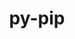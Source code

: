---
title: "py-pip"
layout: cache
categories: [package, develop-2025-01-05]
meta: {"versions": ["21.3.1", "23.0", "24.0", "24.3.1"], "compilers": ["gcc@=10.5.0", "gcc@=11.1.0", "gcc@=11.4.0", "gcc@=12.3.0", "gcc@=13.2.0", "gcc@=13.3.0", "gcc@=7.3.1", "gcc@=7.5.0", "gcc@=9.4.0", "oneapi@=2024.2.1"], "oss": ["amzn2", "centos7", "rhel8", "ubuntu18.04", "ubuntu20.04", "ubuntu22.04", "ubuntu24.04"], "platforms": ["linux"], "targets": ["aarch64", "neoverse_v2", "ppc64le", "x86_64_v3"], "stacks": ["aws-isc", "aws-isc-aarch64", "bootstrap-x86_64-linux-gnu", "build_systems", "data-vis-sdk", "developer-tools-aarch64-linux-gnu", "developer-tools-x86_64_v3-linux-gnu", "e4s", "e4s-neoverse-v2", "e4s-oneapi", "e4s-power", "e4s-rocm-external", "hep", "ml-linux-aarch64-cpu", "ml-linux-aarch64-cuda", "ml-linux-x86_64-cpu", "ml-linux-x86_64-cuda", "ml-linux-x86_64-rocm", "radiuss", "root", "tutorial"], "num_specs": 47, "num_specs_by_stack": {"root": 47, "aws-isc-aarch64": 2, "aws-isc": 2, "developer-tools-x86_64_v3-linux-gnu": 1, "developer-tools-aarch64-linux-gnu": 1, "build_systems": 1, "radiuss": 3, "e4s-power": 5, "data-vis-sdk": 1, "e4s-neoverse-v2": 5, "e4s": 7, "e4s-rocm-external": 1, "hep": 2, "tutorial": 2, "e4s-oneapi": 6, "ml-linux-aarch64-cuda": 4, "ml-linux-aarch64-cpu": 4, "bootstrap-x86_64-linux-gnu": 8, "ml-linux-x86_64-cuda": 4, "ml-linux-x86_64-cpu": 4, "ml-linux-x86_64-rocm": 4}}
spec_details: [{"hash": "4l5d2wujapwnvki6i35uysr4cht62b6u", "compiler": "gcc@=7.3.1", "versions": ["24.3.1"], "os": "amzn2", "platform": "linux", "target": "aarch64", "variants": ["build_system=generic"], "stacks": ["root", "aws-isc-aarch64"], "size": "-", "tarball": "https://binaries.spack.io/develop-2025-01-05/build_cache/linux-amzn2-aarch64/gcc-7.3.1/py-pip-24.3.1/linux-amzn2-aarch64-gcc-7.3.1-py-pip-24.3.1-4l5d2wujapwnvki6i35uysr4cht62b6u.spack"}, {"hash": "i2gpqebvbysi7a7ovhb7xltcvr5unklq", "compiler": "gcc@=7.3.1", "versions": ["24.3.1"], "os": "amzn2", "platform": "linux", "target": "aarch64", "variants": ["build_system=generic"], "stacks": ["root", "aws-isc-aarch64"], "size": "-", "tarball": "https://binaries.spack.io/develop-2025-01-05/build_cache/linux-amzn2-aarch64/gcc-7.3.1/py-pip-24.3.1/linux-amzn2-aarch64-gcc-7.3.1-py-pip-24.3.1-i2gpqebvbysi7a7ovhb7xltcvr5unklq.spack"}, {"hash": "ssqkhb53qvl22y4bevnq2bnvcqckjtgq", "compiler": "gcc@=7.3.1", "versions": ["24.3.1"], "os": "amzn2", "platform": "linux", "target": "x86_64_v3", "variants": ["build_system=generic"], "stacks": ["aws-isc", "root"], "size": "-", "tarball": "https://binaries.spack.io/develop-2025-01-05/build_cache/linux-amzn2-x86_64_v3/gcc-7.3.1/py-pip-24.3.1/linux-amzn2-x86_64_v3-gcc-7.3.1-py-pip-24.3.1-ssqkhb53qvl22y4bevnq2bnvcqckjtgq.spack"}, {"hash": "cq6j5pjq3hm34cxypc2r7a7rhtytrz5p", "compiler": "gcc@=7.3.1", "versions": ["24.3.1"], "os": "amzn2", "platform": "linux", "target": "x86_64_v3", "variants": ["build_system=generic"], "stacks": ["aws-isc", "root"], "size": "-", "tarball": "https://binaries.spack.io/develop-2025-01-05/build_cache/linux-amzn2-x86_64_v3/gcc-7.3.1/py-pip-24.3.1/linux-amzn2-x86_64_v3-gcc-7.3.1-py-pip-24.3.1-cq6j5pjq3hm34cxypc2r7a7rhtytrz5p.spack"}, {"hash": "cahtlh7xbmg535k6ji5sm5oqwmvtmzrq", "compiler": "gcc@=10.5.0", "versions": ["24.3.1"], "os": "centos7", "platform": "linux", "target": "x86_64_v3", "variants": ["build_system=generic"], "stacks": ["root", "developer-tools-x86_64_v3-linux-gnu"], "size": "-", "tarball": "https://binaries.spack.io/develop-2025-01-05/build_cache/linux-centos7-x86_64_v3/gcc-10.5.0/py-pip-24.3.1/linux-centos7-x86_64_v3-gcc-10.5.0-py-pip-24.3.1-cahtlh7xbmg535k6ji5sm5oqwmvtmzrq.spack"}, {"hash": "f3rfxwkehtwvwod3xyul7k3gz5ybs5cb", "compiler": "gcc@=13.3.0", "versions": ["24.3.1"], "os": "rhel8", "platform": "linux", "target": "aarch64", "variants": ["build_system=generic"], "stacks": ["root", "developer-tools-aarch64-linux-gnu"], "size": "-", "tarball": "https://binaries.spack.io/develop-2025-01-05/build_cache/linux-rhel8-aarch64/gcc-13.3.0/py-pip-24.3.1/linux-rhel8-aarch64-gcc-13.3.0-py-pip-24.3.1-f3rfxwkehtwvwod3xyul7k3gz5ybs5cb.spack"}, {"hash": "vntr74swkvhsfkgu3dv6t6tpwmq3kmdq", "compiler": "gcc@=7.5.0", "versions": ["24.3.1"], "os": "ubuntu18.04", "platform": "linux", "target": "x86_64_v3", "variants": ["build_system=generic"], "stacks": ["build_systems", "root", "radiuss"], "size": "-", "tarball": "https://binaries.spack.io/develop-2025-01-05/build_cache/linux-ubuntu18.04-x86_64_v3/gcc-7.5.0/py-pip-24.3.1/linux-ubuntu18.04-x86_64_v3-gcc-7.5.0-py-pip-24.3.1-vntr74swkvhsfkgu3dv6t6tpwmq3kmdq.spack"}, {"hash": "cm2qrikccdgqgnbf3zipjqn56jmfutrh", "compiler": "gcc@=7.5.0", "versions": ["24.3.1"], "os": "ubuntu18.04", "platform": "linux", "target": "x86_64_v3", "variants": ["build_system=generic"], "stacks": ["radiuss", "root"], "size": "-", "tarball": "https://binaries.spack.io/develop-2025-01-05/build_cache/linux-ubuntu18.04-x86_64_v3/gcc-7.5.0/py-pip-24.3.1/linux-ubuntu18.04-x86_64_v3-gcc-7.5.0-py-pip-24.3.1-cm2qrikccdgqgnbf3zipjqn56jmfutrh.spack"}, {"hash": "lvmkwgdx722dsrfi2bcoi2zgohc2zvuy", "compiler": "gcc@=7.5.0", "versions": ["24.3.1"], "os": "ubuntu18.04", "platform": "linux", "target": "x86_64_v3", "variants": ["build_system=generic"], "stacks": ["radiuss", "root"], "size": "-", "tarball": "https://binaries.spack.io/develop-2025-01-05/build_cache/linux-ubuntu18.04-x86_64_v3/gcc-7.5.0/py-pip-24.3.1/linux-ubuntu18.04-x86_64_v3-gcc-7.5.0-py-pip-24.3.1-lvmkwgdx722dsrfi2bcoi2zgohc2zvuy.spack"}, {"hash": "w7nxql5ickbrc2qglfyj6npqw7fkxc3y", "compiler": "gcc@=9.4.0", "versions": ["24.3.1"], "os": "ubuntu20.04", "platform": "linux", "target": "ppc64le", "variants": ["build_system=generic"], "stacks": ["e4s-power", "root"], "size": "-", "tarball": "https://binaries.spack.io/develop-2025-01-05/build_cache/linux-ubuntu20.04-ppc64le/gcc-9.4.0/py-pip-24.3.1/linux-ubuntu20.04-ppc64le-gcc-9.4.0-py-pip-24.3.1-w7nxql5ickbrc2qglfyj6npqw7fkxc3y.spack"}, {"hash": "korzljfm5ldr6ki4ba4ktv6c6jgkm2ey", "compiler": "gcc@=9.4.0", "versions": ["24.3.1"], "os": "ubuntu20.04", "platform": "linux", "target": "ppc64le", "variants": ["build_system=generic"], "stacks": ["e4s-power", "root"], "size": "-", "tarball": "https://binaries.spack.io/develop-2025-01-05/build_cache/linux-ubuntu20.04-ppc64le/gcc-9.4.0/py-pip-24.3.1/linux-ubuntu20.04-ppc64le-gcc-9.4.0-py-pip-24.3.1-korzljfm5ldr6ki4ba4ktv6c6jgkm2ey.spack"}, {"hash": "wcc2qz4picqdwfppetgibklauteff677", "compiler": "gcc@=9.4.0", "versions": ["24.3.1"], "os": "ubuntu20.04", "platform": "linux", "target": "ppc64le", "variants": ["build_system=generic"], "stacks": ["e4s-power", "root"], "size": "-", "tarball": "https://binaries.spack.io/develop-2025-01-05/build_cache/linux-ubuntu20.04-ppc64le/gcc-9.4.0/py-pip-24.3.1/linux-ubuntu20.04-ppc64le-gcc-9.4.0-py-pip-24.3.1-wcc2qz4picqdwfppetgibklauteff677.spack"}, {"hash": "iibcyrqbh7tocxpvtqdxmstdh2b7ko6q", "compiler": "gcc@=9.4.0", "versions": ["24.3.1"], "os": "ubuntu20.04", "platform": "linux", "target": "ppc64le", "variants": ["build_system=generic"], "stacks": ["e4s-power", "root"], "size": "-", "tarball": "https://binaries.spack.io/develop-2025-01-05/build_cache/linux-ubuntu20.04-ppc64le/gcc-9.4.0/py-pip-24.3.1/linux-ubuntu20.04-ppc64le-gcc-9.4.0-py-pip-24.3.1-iibcyrqbh7tocxpvtqdxmstdh2b7ko6q.spack"}, {"hash": "5s3nenkm73vj4csnskdkwffzehvp3udd", "compiler": "gcc@=9.4.0", "versions": ["23.0"], "os": "ubuntu20.04", "platform": "linux", "target": "ppc64le", "variants": ["build_system=generic"], "stacks": ["e4s-power", "root"], "size": "-", "tarball": "https://binaries.spack.io/develop-2025-01-05/build_cache/linux-ubuntu20.04-ppc64le/gcc-9.4.0/py-pip-23.0/linux-ubuntu20.04-ppc64le-gcc-9.4.0-py-pip-23.0-5s3nenkm73vj4csnskdkwffzehvp3udd.spack"}, {"hash": "oadi6dw7vrsusyqldopjh3rgbcria3ed", "compiler": "gcc@=11.1.0", "versions": ["24.3.1"], "os": "ubuntu20.04", "platform": "linux", "target": "x86_64_v3", "variants": ["build_system=generic"], "stacks": ["root", "data-vis-sdk"], "size": "-", "tarball": "https://binaries.spack.io/develop-2025-01-05/build_cache/linux-ubuntu20.04-x86_64_v3/gcc-11.1.0/py-pip-24.3.1/linux-ubuntu20.04-x86_64_v3-gcc-11.1.0-py-pip-24.3.1-oadi6dw7vrsusyqldopjh3rgbcria3ed.spack"}, {"hash": "276sllkhgm5iemwkan5m2n4dlkvs62cn", "compiler": "gcc@=11.4.0", "versions": ["24.3.1"], "os": "ubuntu22.04", "platform": "linux", "target": "neoverse_v2", "variants": ["build_system=generic"], "stacks": ["root", "e4s-neoverse-v2"], "size": "-", "tarball": "https://binaries.spack.io/develop-2025-01-05/build_cache/linux-ubuntu22.04-neoverse_v2/gcc-11.4.0/py-pip-24.3.1/linux-ubuntu22.04-neoverse_v2-gcc-11.4.0-py-pip-24.3.1-276sllkhgm5iemwkan5m2n4dlkvs62cn.spack"}, {"hash": "pgtzv4yxc6pn3tw7zrdixmnflxxbhlpl", "compiler": "gcc@=11.4.0", "versions": ["24.3.1"], "os": "ubuntu22.04", "platform": "linux", "target": "neoverse_v2", "variants": ["build_system=generic"], "stacks": ["root", "e4s-neoverse-v2"], "size": "-", "tarball": "https://binaries.spack.io/develop-2025-01-05/build_cache/linux-ubuntu22.04-neoverse_v2/gcc-11.4.0/py-pip-24.3.1/linux-ubuntu22.04-neoverse_v2-gcc-11.4.0-py-pip-24.3.1-pgtzv4yxc6pn3tw7zrdixmnflxxbhlpl.spack"}, {"hash": "czyybk5nuho4f2dp7vxxhlkdrlzf2lwh", "compiler": "gcc@=11.4.0", "versions": ["24.3.1"], "os": "ubuntu22.04", "platform": "linux", "target": "neoverse_v2", "variants": ["build_system=generic"], "stacks": ["root", "e4s-neoverse-v2"], "size": "-", "tarball": "https://binaries.spack.io/develop-2025-01-05/build_cache/linux-ubuntu22.04-neoverse_v2/gcc-11.4.0/py-pip-24.3.1/linux-ubuntu22.04-neoverse_v2-gcc-11.4.0-py-pip-24.3.1-czyybk5nuho4f2dp7vxxhlkdrlzf2lwh.spack"}, {"hash": "bxmw4l6rjl7onhq63ojdorutbaj7jbb4", "compiler": "gcc@=11.4.0", "versions": ["24.3.1"], "os": "ubuntu22.04", "platform": "linux", "target": "neoverse_v2", "variants": ["build_system=generic"], "stacks": ["root", "e4s-neoverse-v2"], "size": "-", "tarball": "https://binaries.spack.io/develop-2025-01-05/build_cache/linux-ubuntu22.04-neoverse_v2/gcc-11.4.0/py-pip-24.3.1/linux-ubuntu22.04-neoverse_v2-gcc-11.4.0-py-pip-24.3.1-bxmw4l6rjl7onhq63ojdorutbaj7jbb4.spack"}, {"hash": "rtw2rd2tqx4tcpwdlcqscdb3v6ytstg2", "compiler": "gcc@=11.4.0", "versions": ["23.0"], "os": "ubuntu22.04", "platform": "linux", "target": "neoverse_v2", "variants": ["build_system=generic"], "stacks": ["root", "e4s-neoverse-v2"], "size": "-", "tarball": "https://binaries.spack.io/develop-2025-01-05/build_cache/linux-ubuntu22.04-neoverse_v2/gcc-11.4.0/py-pip-23.0/linux-ubuntu22.04-neoverse_v2-gcc-11.4.0-py-pip-23.0-rtw2rd2tqx4tcpwdlcqscdb3v6ytstg2.spack"}, {"hash": "kx3wix4bq3zasdqrquqfsky53nkvawn4", "compiler": "gcc@=11.4.0", "versions": ["24.3.1"], "os": "ubuntu22.04", "platform": "linux", "target": "x86_64_v3", "variants": ["build_system=generic"], "stacks": ["e4s", "root", "e4s-rocm-external", "hep"], "size": "-", "tarball": "https://binaries.spack.io/develop-2025-01-05/build_cache/linux-ubuntu22.04-x86_64_v3/gcc-11.4.0/py-pip-24.3.1/linux-ubuntu22.04-x86_64_v3-gcc-11.4.0-py-pip-24.3.1-kx3wix4bq3zasdqrquqfsky53nkvawn4.spack"}, {"hash": "jhbxuk7igib6wjhqtfacvzu6ue7vwbt4", "compiler": "gcc@=11.4.0", "versions": ["24.3.1"], "os": "ubuntu22.04", "platform": "linux", "target": "x86_64_v3", "variants": ["build_system=generic"], "stacks": ["e4s", "root"], "size": "-", "tarball": "https://binaries.spack.io/develop-2025-01-05/build_cache/linux-ubuntu22.04-x86_64_v3/gcc-11.4.0/py-pip-24.3.1/linux-ubuntu22.04-x86_64_v3-gcc-11.4.0-py-pip-24.3.1-jhbxuk7igib6wjhqtfacvzu6ue7vwbt4.spack"}, {"hash": "odsisbk4a3qil7ktp6ewlqqeyyjootlf", "compiler": "gcc@=11.4.0", "versions": ["24.3.1"], "os": "ubuntu22.04", "platform": "linux", "target": "x86_64_v3", "variants": ["build_system=generic"], "stacks": ["e4s", "root", "tutorial"], "size": "-", "tarball": "https://binaries.spack.io/develop-2025-01-05/build_cache/linux-ubuntu22.04-x86_64_v3/gcc-11.4.0/py-pip-24.3.1/linux-ubuntu22.04-x86_64_v3-gcc-11.4.0-py-pip-24.3.1-odsisbk4a3qil7ktp6ewlqqeyyjootlf.spack"}, {"hash": "gg6deflg3ax72sw4njn6sbgfzudl7wrg", "compiler": "gcc@=11.4.0", "versions": ["24.3.1"], "os": "ubuntu22.04", "platform": "linux", "target": "x86_64_v3", "variants": ["build_system=generic"], "stacks": ["e4s", "root"], "size": "-", "tarball": "https://binaries.spack.io/develop-2025-01-05/build_cache/linux-ubuntu22.04-x86_64_v3/gcc-11.4.0/py-pip-24.3.1/linux-ubuntu22.04-x86_64_v3-gcc-11.4.0-py-pip-24.3.1-gg6deflg3ax72sw4njn6sbgfzudl7wrg.spack"}, {"hash": "4r3uprbvwnvtiq6mih6u7j52daiocf22", "compiler": "gcc@=11.4.0", "versions": ["24.3.1"], "os": "ubuntu22.04", "platform": "linux", "target": "x86_64_v3", "variants": ["build_system=generic"], "stacks": ["hep", "root"], "size": "-", "tarball": "https://binaries.spack.io/develop-2025-01-05/build_cache/linux-ubuntu22.04-x86_64_v3/gcc-11.4.0/py-pip-24.3.1/linux-ubuntu22.04-x86_64_v3-gcc-11.4.0-py-pip-24.3.1-4r3uprbvwnvtiq6mih6u7j52daiocf22.spack"}, {"hash": "v4p5pngvn7lhahme6j3lmz4gjwgazf7d", "compiler": "gcc@=11.4.0", "versions": ["24.3.1"], "os": "ubuntu22.04", "platform": "linux", "target": "x86_64_v3", "variants": ["build_system=generic"], "stacks": ["e4s", "root"], "size": "-", "tarball": "https://binaries.spack.io/develop-2025-01-05/build_cache/linux-ubuntu22.04-x86_64_v3/gcc-11.4.0/py-pip-24.3.1/linux-ubuntu22.04-x86_64_v3-gcc-11.4.0-py-pip-24.3.1-v4p5pngvn7lhahme6j3lmz4gjwgazf7d.spack"}, {"hash": "qsj2vxm4kuw6j2vghhayyxikctzh7sxh", "compiler": "gcc@=11.4.0", "versions": ["24.3.1"], "os": "ubuntu22.04", "platform": "linux", "target": "x86_64_v3", "variants": ["build_system=generic"], "stacks": ["e4s", "root"], "size": "-", "tarball": "https://binaries.spack.io/develop-2025-01-05/build_cache/linux-ubuntu22.04-x86_64_v3/gcc-11.4.0/py-pip-24.3.1/linux-ubuntu22.04-x86_64_v3-gcc-11.4.0-py-pip-24.3.1-qsj2vxm4kuw6j2vghhayyxikctzh7sxh.spack"}, {"hash": "hm5npiyskmo2x3rpgfvcxiojeavu6u7l", "compiler": "gcc@=11.4.0", "versions": ["23.0"], "os": "ubuntu22.04", "platform": "linux", "target": "x86_64_v3", "variants": ["build_system=generic"], "stacks": ["e4s", "root"], "size": "-", "tarball": "https://binaries.spack.io/develop-2025-01-05/build_cache/linux-ubuntu22.04-x86_64_v3/gcc-11.4.0/py-pip-23.0/linux-ubuntu22.04-x86_64_v3-gcc-11.4.0-py-pip-23.0-hm5npiyskmo2x3rpgfvcxiojeavu6u7l.spack"}, {"hash": "t3viwlho2pr3gybwzhhrnpckwtyggdxd", "compiler": "gcc@=12.3.0", "versions": ["24.3.1"], "os": "ubuntu22.04", "platform": "linux", "target": "x86_64_v3", "variants": ["build_system=generic"], "stacks": ["root", "tutorial"], "size": "-", "tarball": "https://binaries.spack.io/develop-2025-01-05/build_cache/linux-ubuntu22.04-x86_64_v3/gcc-12.3.0/py-pip-24.3.1/linux-ubuntu22.04-x86_64_v3-gcc-12.3.0-py-pip-24.3.1-t3viwlho2pr3gybwzhhrnpckwtyggdxd.spack"}, {"hash": "3v5hs2hdcijjjssuttuhw4syzjvfqlg5", "compiler": "oneapi@=2024.2.1", "versions": ["24.3.1"], "os": "ubuntu22.04", "platform": "linux", "target": "x86_64_v3", "variants": ["build_system=generic"], "stacks": ["root", "e4s-oneapi"], "size": "-", "tarball": "https://binaries.spack.io/develop-2025-01-05/build_cache/linux-ubuntu22.04-x86_64_v3/oneapi-2024.2.1/py-pip-24.3.1/linux-ubuntu22.04-x86_64_v3-oneapi-2024.2.1-py-pip-24.3.1-3v5hs2hdcijjjssuttuhw4syzjvfqlg5.spack"}, {"hash": "iyi5777rrxpkud6vi62strqjmqvvek3i", "compiler": "oneapi@=2024.2.1", "versions": ["24.3.1"], "os": "ubuntu22.04", "platform": "linux", "target": "x86_64_v3", "variants": ["build_system=generic"], "stacks": ["root", "e4s-oneapi"], "size": "-", "tarball": "https://binaries.spack.io/develop-2025-01-05/build_cache/linux-ubuntu22.04-x86_64_v3/oneapi-2024.2.1/py-pip-24.3.1/linux-ubuntu22.04-x86_64_v3-oneapi-2024.2.1-py-pip-24.3.1-iyi5777rrxpkud6vi62strqjmqvvek3i.spack"}, {"hash": "xlbu5pmjh6ysbof3wzbdjlmjsid76lut", "compiler": "oneapi@=2024.2.1", "versions": ["24.3.1"], "os": "ubuntu22.04", "platform": "linux", "target": "x86_64_v3", "variants": ["build_system=generic"], "stacks": ["root", "e4s-oneapi"], "size": "-", "tarball": "https://binaries.spack.io/develop-2025-01-05/build_cache/linux-ubuntu22.04-x86_64_v3/oneapi-2024.2.1/py-pip-24.3.1/linux-ubuntu22.04-x86_64_v3-oneapi-2024.2.1-py-pip-24.3.1-xlbu5pmjh6ysbof3wzbdjlmjsid76lut.spack"}, {"hash": "4uq25sl4hp3r3iys4neuavw5y2f2yrvy", "compiler": "oneapi@=2024.2.1", "versions": ["24.3.1"], "os": "ubuntu22.04", "platform": "linux", "target": "x86_64_v3", "variants": ["build_system=generic"], "stacks": ["root", "e4s-oneapi"], "size": "-", "tarball": "https://binaries.spack.io/develop-2025-01-05/build_cache/linux-ubuntu22.04-x86_64_v3/oneapi-2024.2.1/py-pip-24.3.1/linux-ubuntu22.04-x86_64_v3-oneapi-2024.2.1-py-pip-24.3.1-4uq25sl4hp3r3iys4neuavw5y2f2yrvy.spack"}, {"hash": "e47h5vu5pbd4anxmimwv35uliaprbodh", "compiler": "oneapi@=2024.2.1", "versions": ["23.0"], "os": "ubuntu22.04", "platform": "linux", "target": "x86_64_v3", "variants": ["build_system=generic"], "stacks": ["root", "e4s-oneapi"], "size": "-", "tarball": "https://binaries.spack.io/develop-2025-01-05/build_cache/linux-ubuntu22.04-x86_64_v3/oneapi-2024.2.1/py-pip-23.0/linux-ubuntu22.04-x86_64_v3-oneapi-2024.2.1-py-pip-23.0-e47h5vu5pbd4anxmimwv35uliaprbodh.spack"}, {"hash": "spprkmz43zh2b3a6lp3gkclsbioqsfkp", "compiler": "oneapi@=2024.2.1", "versions": ["24.3.1"], "os": "ubuntu22.04", "platform": "linux", "target": "x86_64_v3", "variants": ["build_system=generic"], "stacks": ["root", "e4s-oneapi"], "size": "-", "tarball": "https://binaries.spack.io/develop-2025-01-05/build_cache/linux-ubuntu22.04-x86_64_v3/oneapi-2024.2.1/py-pip-24.3.1/linux-ubuntu22.04-x86_64_v3-oneapi-2024.2.1-py-pip-24.3.1-spprkmz43zh2b3a6lp3gkclsbioqsfkp.spack"}, {"hash": "pevsiuej6lu76irwblb2e22rnh2bdi4t", "compiler": "gcc@=13.2.0", "versions": ["24.3.1"], "os": "ubuntu24.04", "platform": "linux", "target": "aarch64", "variants": ["build_system=generic"], "stacks": ["ml-linux-aarch64-cuda", "root", "ml-linux-aarch64-cpu"], "size": "-", "tarball": "https://binaries.spack.io/develop-2025-01-05/build_cache/linux-ubuntu24.04-aarch64/gcc-13.2.0/py-pip-24.3.1/linux-ubuntu24.04-aarch64-gcc-13.2.0-py-pip-24.3.1-pevsiuej6lu76irwblb2e22rnh2bdi4t.spack"}, {"hash": "gsn6lyilgy5nbfhdgawuzi7qrcowdrq4", "compiler": "gcc@=13.2.0", "versions": ["24.3.1"], "os": "ubuntu24.04", "platform": "linux", "target": "aarch64", "variants": ["build_system=generic"], "stacks": ["ml-linux-aarch64-cuda", "root", "ml-linux-aarch64-cpu"], "size": "-", "tarball": "https://binaries.spack.io/develop-2025-01-05/build_cache/linux-ubuntu24.04-aarch64/gcc-13.2.0/py-pip-24.3.1/linux-ubuntu24.04-aarch64-gcc-13.2.0-py-pip-24.3.1-gsn6lyilgy5nbfhdgawuzi7qrcowdrq4.spack"}, {"hash": "j4nnct7tzlsi4furqfy27zvrmen2ztk6", "compiler": "gcc@=13.2.0", "versions": ["24.3.1"], "os": "ubuntu24.04", "platform": "linux", "target": "aarch64", "variants": ["build_system=generic"], "stacks": ["ml-linux-aarch64-cuda", "root", "ml-linux-aarch64-cpu"], "size": "-", "tarball": "https://binaries.spack.io/develop-2025-01-05/build_cache/linux-ubuntu24.04-aarch64/gcc-13.2.0/py-pip-24.3.1/linux-ubuntu24.04-aarch64-gcc-13.2.0-py-pip-24.3.1-j4nnct7tzlsi4furqfy27zvrmen2ztk6.spack"}, {"hash": "oqzlz6wu3dka3l6i4xtnp53gex57jh3r", "compiler": "gcc@=13.2.0", "versions": ["24.3.1"], "os": "ubuntu24.04", "platform": "linux", "target": "aarch64", "variants": ["build_system=generic"], "stacks": ["ml-linux-aarch64-cuda", "root", "ml-linux-aarch64-cpu"], "size": "-", "tarball": "https://binaries.spack.io/develop-2025-01-05/build_cache/linux-ubuntu24.04-aarch64/gcc-13.2.0/py-pip-24.3.1/linux-ubuntu24.04-aarch64-gcc-13.2.0-py-pip-24.3.1-oqzlz6wu3dka3l6i4xtnp53gex57jh3r.spack"}, {"hash": "3mqfkbcihqbmizwyxy2ux73twja42hp3", "compiler": "gcc@=13.2.0", "versions": ["24.0"], "os": "ubuntu24.04", "platform": "linux", "target": "x86_64_v3", "variants": ["build_system=generic"], "stacks": ["bootstrap-x86_64-linux-gnu", "root"], "size": "-", "tarball": "https://binaries.spack.io/develop-2025-01-05/build_cache/linux-ubuntu24.04-x86_64_v3/gcc-13.2.0/py-pip-24.0/linux-ubuntu24.04-x86_64_v3-gcc-13.2.0-py-pip-24.0-3mqfkbcihqbmizwyxy2ux73twja42hp3.spack"}, {"hash": "z7wpswhpd6dgaka3glzcnvfu3dwslsig", "compiler": "gcc@=13.2.0", "versions": ["24.3.1"], "os": "ubuntu24.04", "platform": "linux", "target": "x86_64_v3", "variants": ["build_system=generic"], "stacks": ["bootstrap-x86_64-linux-gnu", "root"], "size": "-", "tarball": "https://binaries.spack.io/develop-2025-01-05/build_cache/linux-ubuntu24.04-x86_64_v3/gcc-13.2.0/py-pip-24.3.1/linux-ubuntu24.04-x86_64_v3-gcc-13.2.0-py-pip-24.3.1-z7wpswhpd6dgaka3glzcnvfu3dwslsig.spack"}, {"hash": "n4lag2gecie53zqlmotxejegapkbfcbd", "compiler": "gcc@=13.2.0", "versions": ["24.3.1"], "os": "ubuntu24.04", "platform": "linux", "target": "x86_64_v3", "variants": ["build_system=generic"], "stacks": ["root", "ml-linux-x86_64-cuda", "bootstrap-x86_64-linux-gnu", "ml-linux-x86_64-cpu", "ml-linux-x86_64-rocm"], "size": "-", "tarball": "https://binaries.spack.io/develop-2025-01-05/build_cache/linux-ubuntu24.04-x86_64_v3/gcc-13.2.0/py-pip-24.3.1/linux-ubuntu24.04-x86_64_v3-gcc-13.2.0-py-pip-24.3.1-n4lag2gecie53zqlmotxejegapkbfcbd.spack"}, {"hash": "ip2ojvxtfvytv4cktrnbvrthy62o5iac", "compiler": "gcc@=13.2.0", "versions": ["24.3.1"], "os": "ubuntu24.04", "platform": "linux", "target": "x86_64_v3", "variants": ["build_system=generic"], "stacks": ["root", "ml-linux-x86_64-cuda", "bootstrap-x86_64-linux-gnu", "ml-linux-x86_64-cpu", "ml-linux-x86_64-rocm"], "size": "-", "tarball": "https://binaries.spack.io/develop-2025-01-05/build_cache/linux-ubuntu24.04-x86_64_v3/gcc-13.2.0/py-pip-24.3.1/linux-ubuntu24.04-x86_64_v3-gcc-13.2.0-py-pip-24.3.1-ip2ojvxtfvytv4cktrnbvrthy62o5iac.spack"}, {"hash": "qhuydrdlb3lnu3vsu5yiorutrwp22mmm", "compiler": "gcc@=13.2.0", "versions": ["24.3.1"], "os": "ubuntu24.04", "platform": "linux", "target": "x86_64_v3", "variants": ["build_system=generic"], "stacks": ["bootstrap-x86_64-linux-gnu", "root"], "size": "-", "tarball": "https://binaries.spack.io/develop-2025-01-05/build_cache/linux-ubuntu24.04-x86_64_v3/gcc-13.2.0/py-pip-24.3.1/linux-ubuntu24.04-x86_64_v3-gcc-13.2.0-py-pip-24.3.1-qhuydrdlb3lnu3vsu5yiorutrwp22mmm.spack"}, {"hash": "zbkdbnsxfhg42ectcwgoiulzavqgm7jw", "compiler": "gcc@=13.2.0", "versions": ["24.3.1"], "os": "ubuntu24.04", "platform": "linux", "target": "x86_64_v3", "variants": ["build_system=generic"], "stacks": ["root", "ml-linux-x86_64-cuda", "bootstrap-x86_64-linux-gnu", "ml-linux-x86_64-cpu", "ml-linux-x86_64-rocm"], "size": "-", "tarball": "https://binaries.spack.io/develop-2025-01-05/build_cache/linux-ubuntu24.04-x86_64_v3/gcc-13.2.0/py-pip-24.3.1/linux-ubuntu24.04-x86_64_v3-gcc-13.2.0-py-pip-24.3.1-zbkdbnsxfhg42ectcwgoiulzavqgm7jw.spack"}, {"hash": "hydpzvm5cn6rt4ldlweez5qjcxnafxe4", "compiler": "gcc@=13.2.0", "versions": ["24.3.1"], "os": "ubuntu24.04", "platform": "linux", "target": "x86_64_v3", "variants": ["build_system=generic"], "stacks": ["root", "ml-linux-x86_64-cuda", "bootstrap-x86_64-linux-gnu", "ml-linux-x86_64-cpu", "ml-linux-x86_64-rocm"], "size": "-", "tarball": "https://binaries.spack.io/develop-2025-01-05/build_cache/linux-ubuntu24.04-x86_64_v3/gcc-13.2.0/py-pip-24.3.1/linux-ubuntu24.04-x86_64_v3-gcc-13.2.0-py-pip-24.3.1-hydpzvm5cn6rt4ldlweez5qjcxnafxe4.spack"}, {"hash": "x34jtzhm6bbgmw5uaq4p3irolykv5lck", "compiler": "gcc@=13.2.0", "versions": ["21.3.1"], "os": "ubuntu24.04", "platform": "linux", "target": "x86_64_v3", "variants": ["build_system=generic"], "stacks": ["bootstrap-x86_64-linux-gnu", "root"], "size": "-", "tarball": "https://binaries.spack.io/develop-2025-01-05/build_cache/linux-ubuntu24.04-x86_64_v3/gcc-13.2.0/py-pip-21.3.1/linux-ubuntu24.04-x86_64_v3-gcc-13.2.0-py-pip-21.3.1-x34jtzhm6bbgmw5uaq4p3irolykv5lck.spack"}]
---